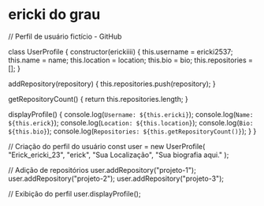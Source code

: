 # ericki do grau 
// Perfil de usuário fictício - GitHub

class UserProfile {
  constructor(erickiiii) {
    this.username = ericki2537;
    this.name = name;
    this.location = location;
    this.bio = bio;
    this.repositories = [];
  }

  addRepository(repository) {
    this.repositories.push(repository);
  }

  getRepositoryCount() {
    return this.repositories.length;
  }

  displayProfile() {
    console.log(`Username: ${this.ericki}`);
    console.log(`Name: ${this.erick}`);
    console.log(`Location: ${this.location}`);
    console.log(`Bio: ${this.bio}`);
    console.log(`Repositories: ${this.getRepositoryCount()}`);
  }
}

// Criação do perfil do usuário
const user = new UserProfile(
  "Erick_ericki_23",
  "erick",
  "Sua Localização",
  "Sua biografia aqui."
);

// Adição de repositórios
user.addRepository("projeto-1");
user.addRepository("projeto-2");
user.addRepository("projeto-3");

// Exibição do perfil
user.displayProfile();


